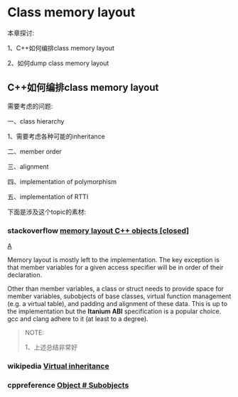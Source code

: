 # Class memory layout

本章探讨:

1、C++如何编排class memory layout

2、如何dump class memory layout

## C++如何编排class memory layout

需要考虑的问题:

一、class hierarchy 

1、需要考虑各种可能的inheritance

二、member order



三、alignment



四、implementation of polymorphism



五、implementation of RTTI



下面是涉及这个topic的素材: 

### stackoverflow [memory layout C++ objects [closed]](https://stackoverflow.com/questions/1632600/memory-layout-c-objects)

[A](https://stackoverflow.com/a/27682344)

Memory layout is mostly left to the implementation. The key exception is that member variables for a given access specifier will be in order of their declaration.

Other than member variables, a class or struct needs to provide space for member variables, subobjects of base classes, virtual function management (e.g. a virtual table), and padding and alignment of these data. This is up to the implementation but the **Itanium ABI** specification is a popular choice. gcc and clang adhere to it (at least to a degree).

> NOTE: 
>
> 1、上述总结非常好

### wikipedia [Virtual inheritance](https://en..org/wiki/Virtual_inheritance)



### cppreference [Object # Subobjects](https://en.cppreference.com/w/cpp/language/object#Subobjects)